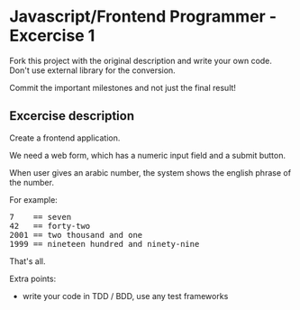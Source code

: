 
Javascript/Frontend Programmer - Excercise 1
=============================

Fork this project with the original description and write your own code. Don't use external library for the conversion.

Commit the important milestones and not just the final result!


Excercise description
--------------------

Create a frontend application.

We need a web form, which has a numeric input field and a submit button.

When user gives an arabic number, the system shows the english phrase of the number.

For example:
<pre>
7    == seven
42   == forty-two
2001 == two thousand and one
1999 == nineteen hundred and ninety-nine
</pre>

That's all.

Extra points:

* write your code in TDD / BDD, use any test frameworks
